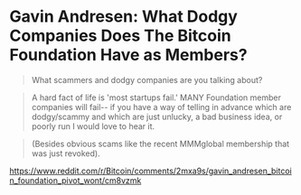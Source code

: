 # Gavin Andresen: What Dodgy Companies Does The Bitcoin Foundation Have as Members?

> What scammers and dodgy companies are you talking about?

> A hard fact of life is 'most startups fail.' MANY Foundation member companies will fail-- if you have a way of telling in advance which are dodgy/scammy and which are just unlucky, a bad business idea, or poorly run I would love to hear it.

> (Besides obvious scams like the recent MMMglobal membership that was just revoked). 

https://www.reddit.com/r/Bitcoin/comments/2mxa9s/gavin_andresen_bitcoin_foundation_pivot_wont/cm8vzmk
